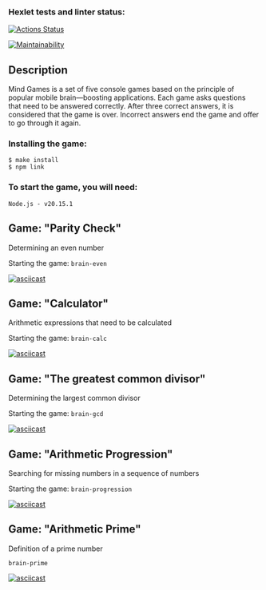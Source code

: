 ### Hexlet tests and linter status:

[![Actions Status](https://github.com/nityulam/frontend-project-44/actions/workflows/hexlet-check.yml/badge.svg)](https://github.com/nityulam/frontend-project-44/actions)

[![Maintainability](https://api.codeclimate.com/v1/badges/4fbd4e15184290ee0025/maintainability)](https://codeclimate.com/github/nityulam/frontend-project-44/maintainability)

## Description

Mind Games is a set of five console games based on the principle of popular mobile brain—boosting applications. Each game asks questions that need to be answered correctly. After three correct answers, it is considered that the game is over. Incorrect answers end the game and offer to go through it again.

### Installing the game:

```
$ make install
$ npm link
```

### To start the game, you will need:

```
Node.js - v20.15.1
```

## Game: "Parity Check"

Determining an even number

Starting the game: `brain-even`

[![asciicast](https://asciinema.org/a/h6baYLaGyAIwBNOu1mgVE2hSe.svg)](https://asciinema.org/a/h6baYLaGyAIwBNOu1mgVE2hSe)

## Game: "Calculator"

Arithmetic expressions that need to be calculated

Starting the game: `brain-calc`

[![asciicast](https://asciinema.org/a/0bOdsT2iMbWilrN0PasAzZKXv.svg)](https://asciinema.org/a/0bOdsT2iMbWilrN0PasAzZKXv)

## Game: "The greatest common divisor"

Determining the largest common divisor

Starting the game: `brain-gcd`

[![asciicast](https://asciinema.org/a/y1opNcxwpw2oxZqQaOMvRpeIr.svg)](https://asciinema.org/a/y1opNcxwpw2oxZqQaOMvRpeIr)

## Game: "Arithmetic Progression"

Searching for missing numbers in a sequence of numbers

Starting the game: `brain-progression`

[![asciicast](https://asciinema.org/a/hYd90D5FysBxjsf3WriNp7lbd.svg)](https://asciinema.org/a/hYd90D5FysBxjsf3WriNp7lbd)

## Game: "Arithmetic Prime"

Definition of a prime number

```
brain-prime
```

[![asciicast](https://asciinema.org/a/F95QuSfht2hkzYNjQK7KhP6fS.svg)](https://asciinema.org/a/F95QuSfht2hkzYNjQK7KhP6fS)
